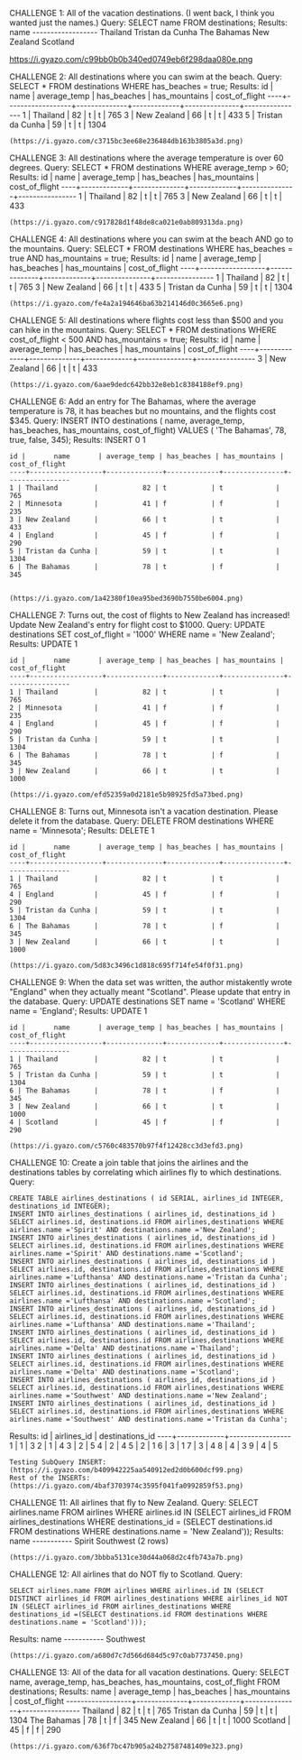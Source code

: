 CHALLENGE 1: All of the vacation destinations. (I went back, I think you wanted just the names.)
Query: SELECT name FROM destinations;
Results: 
        name
    ------------------
    Thailand
    Tristan da Cunha
    The Bahamas
    New Zealand
    Scotland

https://i.gyazo.com/c99bb0b0b340ed0749eb6f298daa080e.png



CHALLENGE 2: All destinations where you can swim at the beach.
Query: SELECT * FROM destinations WHERE has_beaches = true;
Results:
    id |       name       | average_temp | has_beaches | has_mountains | cost_of_flight
    ----+------------------+--------------+-------------+---------------+----------------
    1 | Thailand         |           82 | t           | t             |            765
    3 | New Zealand      |           66 | t           | t             |            433
    5 | Tristan da Cunha |           59 | t           | t             |           1304

    (https://i.gyazo.com/c3715bc3ee68e236484db163b3805a3d.png)



CHALLENGE 3: All destinations where the average temperature is over 60 degrees.
Query: SELECT * FROM destinations WHERE average_temp > 60;
Results:
    id |    name     | average_temp | has_beaches | has_mountains | cost_of_flight
    ----+-------------+--------------+-------------+---------------+----------------
    1 | Thailand    |           82 | t           | t             |            765
    3 | New Zealand |           66 | t           | t             |            433

    (https://i.gyazo.com/c917828d1f48de8ca021e0ab809313da.png)



CHALLENGE 4: All destinations where you can swim at the beach AND go to the mountains.
Query: SELECT * FROM destinations WHERE has_beaches = true AND has_mountains = true;
Results:
    id |       name       | average_temp | has_beaches | has_mountains | cost_of_flight
    ----+------------------+--------------+-------------+---------------+----------------
    1 | Thailand         |           82 | t           | t             |            765
    3 | New Zealand      |           66 | t           | t             |            433
    5 | Tristan da Cunha |           59 | t           | t             |           1304

    (https://i.gyazo.com/fe4a2a194646ba63b214146d0c3665e6.png)



CHALLENGE 5: All destinations where flights cost less than $500 and you can hike in the mountains.
Query: SELECT * FROM destinations WHERE cost_of_flight < 500 AND has_mountains = true;
Results:
    id |    name     | average_temp | has_beaches | has_mountains | cost_of_flight
    ----+-------------+--------------+-------------+---------------+----------------
    3 | New Zealand |           66 | t           | t             |            433

    (https://i.gyazo.com/6aae9dedc642bb32e8eb1c8384188ef9.png)



CHALLENGE 6: Add an entry for The Bahamas, where the average temperature is 78, it has beaches but no mountains, and the flights cost $345.
Query: INSERT INTO destinations ( name, average_temp, has_beaches, has_mountains, cost_of_flight) VALUES ( 'The Bahamas', 78, true, false, 345);
Results:
    INSERT 0 1

    id |       name       | average_temp | has_beaches | has_mountains | cost_of_flight
    ----+------------------+--------------+-------------+---------------+----------------
    1 | Thailand         |           82 | t           | t             |            765
    2 | Minnesota        |           41 | f           | f             |            235
    3 | New Zealand      |           66 | t           | t             |            433
    4 | England          |           45 | f           | f             |            290
    5 | Tristan da Cunha |           59 | t           | t             |           1304
    6 | The Bahamas      |           78 | t           | f             |            345


    (https://i.gyazo.com/1a42380f10ea95bed3690b7550be6004.png)



CHALLENGE 7: Turns out, the cost of flights to New Zealand has increased! Update New Zealand's entry for flight cost to $1000.
Query: UPDATE destinations SET cost_of_flight = '1000' WHERE name = 'New Zealand';
Results:
    UPDATE 1

    id |       name       | average_temp | has_beaches | has_mountains | cost_of_flight
    ----+------------------+--------------+-------------+---------------+----------------
    1 | Thailand         |           82 | t           | t             |            765
    2 | Minnesota        |           41 | f           | f             |            235
    4 | England          |           45 | f           | f             |            290
    5 | Tristan da Cunha |           59 | t           | t             |           1304
    6 | The Bahamas      |           78 | t           | f             |            345
    3 | New Zealand      |           66 | t           | t             |           1000

    (https://i.gyazo.com/efd52359a0d2181e5b98925fd5a73bed.png)



CHALLENGE 8: Turns out, Minnesota isn't a vacation destination. Please delete it from the database.
Query: DELETE FROM destinations WHERE name = 'Minnesota';
Results:
    DELETE 1

    id |       name       | average_temp | has_beaches | has_mountains | cost_of_flight
    ----+------------------+--------------+-------------+---------------+----------------
    1 | Thailand         |           82 | t           | t             |            765
    4 | England          |           45 | f           | f             |            290
    5 | Tristan da Cunha |           59 | t           | t             |           1304
    6 | The Bahamas      |           78 | t           | f             |            345
    3 | New Zealand      |           66 | t           | t             |           1000

    (https://i.gyazo.com/5d83c3496c1d818c695f714fe54f0f31.png)



CHALLENGE 9: When the data set was written, the author mistakently wrote "England" when they actually meant "Scotland". Please update that entry in the database.
Query: UPDATE destinations SET name = 'Scotland' WHERE name = 'England';
Results:
    UPDATE 1

    id |       name       | average_temp | has_beaches | has_mountains | cost_of_flight
    ----+------------------+--------------+-------------+---------------+----------------
    1 | Thailand         |           82 | t           | t             |            765
    5 | Tristan da Cunha |           59 | t           | t             |           1304
    6 | The Bahamas      |           78 | t           | f             |            345
    3 | New Zealand      |           66 | t           | t             |           1000
    4 | Scotland         |           45 | f           | f             |            290

    (https://i.gyazo.com/c5760c483570b97f4f12428cc3d3efd3.png)



CHALLENGE 10: Create a join table that joins the airlines and the destinations tables by correlating which airlines fly to which destinations.
Query: 

    CREATE TABLE airlines_destinations ( id SERIAL, airlines_id INTEGER, destinations_id INTEGER);
    INSERT INTO airlines_destinations ( airlines_id, destinations_id ) SELECT airlines.id, destinations.id FROM airlines,destinations WHERE airlines.name ='Spirit' AND destinations.name ='New Zealand';
    INSERT INTO airlines_destinations ( airlines_id, destinations_id ) SELECT airlines.id, destinations.id FROM airlines,destinations WHERE airlines.name ='Spirit' AND destinations.name ='Scotland';
    INSERT INTO airlines_destinations ( airlines_id, destinations_id ) SELECT airlines.id, destinations.id FROM airlines,destinations WHERE airlines.name ='Lufthansa' AND destinations.name ='Tristan da Cunha';
    INSERT INTO airlines_destinations ( airlines_id, destinations_id ) SELECT airlines.id, destinations.id FROM airlines,destinations WHERE airlines.name ='Lufthansa' AND destinations.name ='Scotland';
    INSERT INTO airlines_destinations ( airlines_id, destinations_id ) SELECT airlines.id, destinations.id FROM airlines,destinations WHERE airlines.name ='Lufthansa' AND destinations.name ='Thailand';
    INSERT INTO airlines_destinations ( airlines_id, destinations_id ) SELECT airlines.id, destinations.id FROM airlines,destinations WHERE airlines.name ='Delta' AND destinations.name ='Thailand';
    INSERT INTO airlines_destinations ( airlines_id, destinations_id ) SELECT airlines.id, destinations.id FROM airlines,destinations WHERE airlines.name ='Delta' AND destinations.name ='Scotland';
    INSERT INTO airlines_destinations ( airlines_id, destinations_id ) SELECT airlines.id, destinations.id FROM airlines,destinations WHERE airlines.name ='Southwest' AND destinations.name ='New Zealand';
    INSERT INTO airlines_destinations ( airlines_id, destinations_id ) SELECT airlines.id, destinations.id FROM airlines,destinations WHERE airlines.name ='Southwest' AND destinations.name ='Tristan da Cunha';

Results:
    id | airlines_id | destinations_id
    ----+-------------+-----------------
    1 |           1 |               3
    2 |           1 |               4
    3 |           2 |               5
    4 |           2 |               4
    5 |           2 |               1
    6 |           3 |               1
    7 |           3 |               4
    8 |           4 |               3
    9 |           4 |               5

    Testing SubQuery INSERT: (https://i.gyazo.com/b409942225aa540912ed2d0b600dcf99.png)
    Rest of the INSERTs: (https://i.gyazo.com/4baf3703974c3595f041fa0992859f53.png)



CHALLENGE 11: All airlines that fly to New Zealand.
Query: SELECT airlines.name FROM airlines WHERE airlines.id IN (SELECT airlines_id FROM airlines_destinations WHERE destinations_id = (SELECT destinations.id FROM destinations WHERE destinations.name = 'New Zealand'));
Results:
    name
    -----------
    Spirit
    Southwest
    (2 rows)

    (https://i.gyazo.com/3bbba5131ce30d44a068d2c4fb743a7b.png)



CHALLENGE 12: All airlines that do NOT fly to Scotland.
Query: 

    SELECT airlines.name FROM airlines WHERE airlines.id IN (SELECT DISTINCT airlines_id FROM airlines_destinations WHERE airlines_id NOT IN (SELECT airlines_id FROM airlines_destinations WHERE destinations_id =(SELECT destinations.id FROM destinations WHERE destinations.name = 'Scotland')));

Results:
    name
    -----------
    Southwest

    (https://i.gyazo.com/a680d7c7d566d684d5c97c0ab7737450.png)



CHALLENGE 13: All of the data for all vacation destinations.
Query: SELECT name, average_temp, has_beaches, has_mountains, cost_of_flight FROM destinations;
Results:
        name       | average_temp | has_beaches | has_mountains | cost_of_flight
    ------------------+--------------+-------------+---------------+----------------
    Thailand         |           82 | t           | t             |            765
    Tristan da Cunha |           59 | t           | t             |           1304
    The Bahamas      |           78 | t           | f             |            345
    New Zealand      |           66 | t           | t             |           1000
    Scotland         |           45 | f           | f             |            290

    (https://i.gyazo.com/636f7bc47b905a24b27587481409e323.png)
